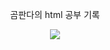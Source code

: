 <p text align="center">
곰판다의 html 공부 기록
</p>

<p text align="center">
<a href=https://parkcoding98.tistory.com/category/%EC%BD%94%EB%94%A9%EA%B3%B5%EB%B6%80/HTML>
<img src="https://img.shields.io/badge/티스토리-FF5722?style=flat-square&logo=blogger&logoColor=white"/>
</a>
</p>
